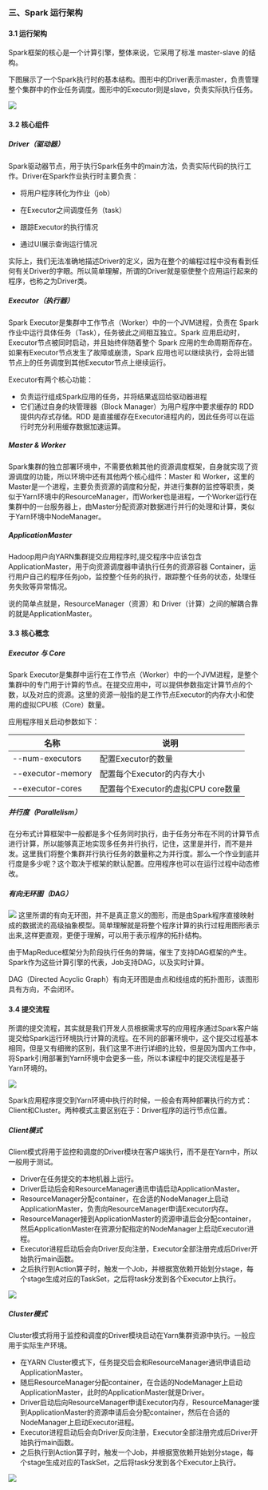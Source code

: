 ### 三、Spark 运行架构

#### 3.1 运行架构

Spark框架的核心是一个计算引擎，整体来说，它采用了标准 master-slave 的结构。

下图展示了一个Spark执行时的基本结构。图形中的Driver表示master，负责管理整个集群中的作业任务调度。图形中的Executor则是slave，负责实际执行任务。

![](../images/202106/16.png)

#### 3.2 核心组件

##### Driver（驱动器）

Spark驱动器节点，用于执行Spark任务中的main方法，负责实际代码的执行工作。Driver在Spark作业执行时主要负责：

- 将用户程序转化为作业（job）

- 在Executor之间调度任务（task）

- 跟踪Executor的执行情况

- 通过UI展示查询运行情况

实际上，我们无法准确地描述Driver的定义，因为在整个的编程过程中没有看到任何有关Driver的字眼。所以简单理解，所谓的Driver就是驱使整个应用运行起来的程序，也称之为Driver类。

##### Executor（执行器）

Spark Executor是集群中工作节点（Worker）中的一个JVM进程，负责在 Spark 作业中运行具体任务（Task），任务彼此之间相互独立。Spark 应用启动时，Executor节点被同时启动，并且始终伴随着整个 Spark 应用的生命周期而存在。如果有Executor节点发生了故障或崩溃，Spark 应用也可以继续执行，会将出错节点上的任务调度到其他Executor节点上继续运行。

Executor有两个核心功能：

- 负责运行组成Spark应用的任务，并将结果返回给驱动器进程
- 它们通过自身的块管理器（Block Manager）为用户程序中要求缓存的 RDD 提供内存式存储。RDD 是直接缓存在Executor进程内的，因此任务可以在运行时充分利用缓存数据加速运算。

##### Master & Worker

Spark集群的独立部署环境中，不需要依赖其他的资源调度框架，自身就实现了资源调度的功能，所以环境中还有其他两个核心组件：Master 和 Worker，这里的Master是一个进程，主要负责资源的调度和分配，并进行集群的监控等职责，类似于Yarn环境中的ResourceManager，而Worker也是进程，一个Worker运行在集群中的一台服务器上，由Master分配资源对数据进行并行的处理和计算，类似于Yarn环境中NodeManager。

##### ApplicationMaster

Hadoop用户向YARN集群提交应用程序时,提交程序中应该包含ApplicationMaster，用于向资源调度器申请执行任务的资源容器 Container，运行用户自己的程序任务job，监控整个任务的执行，跟踪整个任务的状态，处理任务失败等异常情况。

说的简单点就是，ResourceManager（资源）和 Driver（计算）之间的解耦合靠的就是ApplicationMaster。

#### 3.3 核心概念

##### Executor 与 Core

Spark Executor是集群中运行在工作节点（Worker）中的一个JVM进程，是整个集群中的专门用于计算的节点。在提交应用中，可以提供参数指定计算节点的个数，以及对应的资源。这里的资源一般指的是工作节点Executor的内存大小和使用的虚拟CPU核（Core）数量。

应用程序相关启动参数如下：

| 名称              | 说明                               |
| ----------------- | ---------------------------------- |
| --num-executors   | 配置Executor的数量                 |
| --executor-memory | 配置每个Executor的内存大小         |
| --executor-cores  | 配置每个Executor的虚拟CPU core数量 |

##### 并行度（Parallelism）

在分布式计算框架中一般都是多个任务同时执行，由于任务分布在不同的计算节点进行计算，所以能够真正地实现多任务并行执行，记住，这里是并行，而不是并发。这里我们将整个集群并行执行任务的数量称之为并行度。那么一个作业到底并行度是多少呢？这个取决于框架的默认配置。应用程序也可以在运行过程中动态修改。

##### 有向无环图（DAG）

![](../images/202106/17.png)
这里所谓的有向无环图，并不是真正意义的图形，而是由Spark程序直接映射成的数据流的高级抽象模型。简单理解就是将整个程序计算的执行过程用图形表示出来,这样更直观，更便于理解，可以用于表示程序的拓扑结构。

由于MapReduce框架分为阶段执行任务的弊端，催生了支持DAG框架的产生。Spark作为这些计算引擎的代表，Job支持DAG，以及实时计算。

DAG（Directed Acyclic Graph）有向无环图是由点和线组成的拓扑图形，该图形具有方向，不会闭环。

#### 3.4 提交流程

所谓的提交流程，其实就是我们开发人员根据需求写的应用程序通过Spark客户端提交给Spark运行环境执行计算的流程。在不同的部署环境中，这个提交过程基本相同，但是又有细微的区别，我们这里不进行详细的比较，但是因为国内工作中，将Spark引用部署到Yarn环境中会更多一些，所以本课程中的提交流程是基于Yarn环境的。

![](../images/202106/18.png)

Spark应用程序提交到Yarn环境中执行的时候，一般会有两种部署执行的方式：Client和Cluster。两种模式主要区别在于：Driver程序的运行节点位置。

##### Client模式

Client模式将用于监控和调度的Driver模块在客户端执行，而不是在Yarn中，所以一般用于测试。

- Driver在任务提交的本地机器上运行。
- Driver启动后会和ResourceManager通讯申请启动ApplicationMaster。
- ResourceManager分配container，在合适的NodeManager上启动ApplicationMaster，负责向ResourceManager申请Executor内存。
- ResourceManager接到ApplicationMaster的资源申请后会分配container，然后ApplicationMaster在资源分配指定的NodeManager上启动Executor进程。
- Executor进程启动后会向Driver反向注册，Executor全部注册完成后Driver开始执行main函数。
- 之后执行到Action算子时，触发一个Job，并根据宽依赖开始划分stage，每个stage生成对应的TaskSet，之后将task分发到各个Executor上执行。

![](../images/202106/33.png)

##### Cluster模式

Cluster模式将用于监控和调度的Driver模块启动在Yarn集群资源中执行。一般应用于实际生产环境。

- 在YARN Cluster模式下，任务提交后会和ResourceManager通讯申请启动ApplicationMaster。
- 随后ResourceManager分配container，在合适的NodeManager上启动ApplicationMaster，此时的ApplicationMaster就是Driver。
- Driver启动后向ResourceManager申请Executor内存，ResourceManager接到ApplicationMaster的资源申请后会分配container，然后在合适的NodeManager上启动Executor进程。
- Executor进程启动后会向Driver反向注册，Executor全部注册完成后Driver开始执行main函数。
- 之后执行到Action算子时，触发一个Job，并根据宽依赖开始划分stage，每个stage生成对应的TaskSet，之后将task分发到各个Executor上执行。

![](../images/202106/32.png)